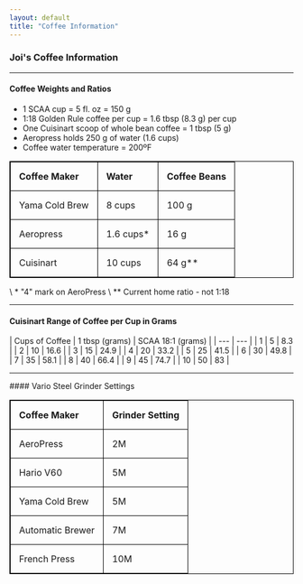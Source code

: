 ```yaml
---
layout: default
title: "Coffee Information"
---
```


### Joi's Coffee Information

<style>
table, th, td {
  border: 1px solid black;
  border-collapse: collapse;
}
th, td {
  padding: 15px;
  text-align: left;
}
</style>



* * *
#### Coffee Weights and Ratios  

* 1 SCAA cup = 5 fl. oz = 150 g
* 1:18 Golden Rule coffee per cup = 1.6 tbsp (8.3 g) per cup
* One Cuisinart scoop of whole bean coffee = 1 tbsp (5 g)
* Aeropress holds 250 g of water (1.6 cups)
* Coffee water temperature = 200ºF


| Coffee Maker  | Water | Coffee Beans |
| :--- | --- | --- |
| Yama Cold Brew | 8 cups | 100 g |
| Aeropress | 1.6 cups\* | 16 g |
| Cuisinart | 10 cups | 64 g\*\* |

 \\
\* "4" mark on AeroPress \\
\*\* Current home ratio - not 1:18

* * *
<div style="page-break-after: always"></div>

#### Cuisinart Range of Coffee per Cup in Grams   

| Cups of Coffee | 1 tbsp (grams) | SCAA 18:1 (grams) |
| --- | --- |
| 1 | 5 | 8.3 |
| 2 | 10 | 16.6 |
| 3 | 15 | 24.9 |
| 4 | 20 | 33.2 |
| 5 | 25 | 41.5 |
| 6 | 30 | 49.8 |
| 7 | 35 | 58.1 |
| 8	| 40 | 66.4 |
| 9 | 45 | 74.7 |
| 10 | 50 | 83 |


* * *
<div style="page-break-after: always"></div>
#### Vario Steel Grinder Settings  
  
|Coffee Maker|Grinder Setting|
|---|---|
|AeroPress|2M|
|Hario V60|5M|
|Yama Cold Brew|5M|
|Automatic Brewer|7M|
|French Press|10M|

